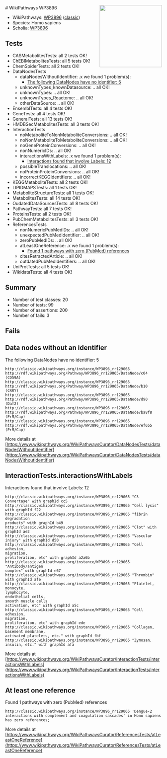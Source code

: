 <img style="float: right; width: 200px" src="https://upload.wikimedia.org/wikipedia/commons/thumb/8/83/Wplogo_with_text_500.png/640px-Wplogo_with_text_500.png" />
# WikiPathways WP3896

* WikiPathways: [WP3896](https://wikipathways.org/pathways/WP3896) ([classic](https://classic.wikipathways.org/instance/WP3896))
* Species: Homo sapiens
* Scholia: [WP3896](https://scholia.toolforge.org/wikipathways/WP3896)
## Tests
* CASMetabolitesTests: all 2 tests OK!
* ChEBIMetabolitesTests: all 5 tests OK!
* ChemSpiderTests: all 2 tests OK!
* DataNodesTests
    * dataNodesWithoutIdentifier: .x we found 1 problem(s):
        * [The following DataNodes have no identifier: 5](#d2d32fa4)
    * unknownTypes_knownDatasource: .. all OK!
    * unknownTypes: .. all OK!
    * unknownTypes_Reactome: .. all OK!
    * otherDataSource: .. all OK!
* EnsemblTests: all 4 tests OK!
* GeneTests: all 4 tests OK!
* GeneralTests: all 13 tests OK!
* HMDBSecMetabolitesTests: all 3 tests OK!
* InteractionTests
    * noMetaboliteToNonMetaboliteConversions: .. all OK!
    * noNonMetaboliteToMetaboliteConversions: .. all OK!
    * noGeneProteinConversions: .. all OK!
    * nonNumericIDs: .. all OK!
    * interactionsWithLabels: .x we found 1 problem(s):
        * [Interactions found that involve Labels: 12](#fe97a8ba)
    * possibleTranslocations: .. all OK!
    * noProteinProteinConversions: .. all OK!
    * incorrectKEGGIdentifiers: .. all OK!
* KEGGMetaboliteTests: all 2 tests OK!
* LIPIDMAPSTests: all 1 tests OK!
* MetaboliteStructureTests: all 1 tests OK!
* MetabolitesTests: all 14 tests OK!
* OudatedDataSourcesTests: all 8 tests OK!
* PathwayTests: all 7 tests OK!
* ProteinsTests: all 2 tests OK!
* PubChemMetabolitesTests: all 3 tests OK!
* ReferencesTests
    * nonNumericPubMedIDs: .. all OK!
    * unexpectedPubMedIdentifier: .. all OK!
    * zeroPubMedIDs: .. all OK!
    * atLeastOneReference: .x we found 1 problem(s):
        * [Found 1 pathways with zero (PubMed) references](#d0a459f0)
    * citesRetractedArticle: .. all OK!
    * outdatedPubMedIdentifiers: .. all OK!
* UniProtTests: all 5 tests OK!
* WikidataTests: all 4 tests OK!


## Summary

* Number of test classes: 20
* Number of tests: 99
* Number of assertions: 200
* Number of fails: 3

## Fails

<a name="d2d32fa4" />

## Data nodes without an identifier

The following DataNodes have no identifier: 5
```
http://classic.wikipathways.org/instance/WP3896_rr129065 http://rdf.wikipathways.org/Pathway/WP3896_rr129065/DataNode/c04 (CD59A)
http://classic.wikipathways.org/instance/WP3896_rr129065 http://rdf.wikipathways.org/Pathway/WP3896_rr129065/DataNode/b10 (CRRY)
http://classic.wikipathways.org/instance/WP3896_rr129065 http://rdf.wikipathways.org/Pathway/WP3896_rr129065/DataNode/d90 (Daf2)
http://classic.wikipathways.org/instance/WP3896_rr129065 http://rdf.wikipathways.org/Pathway/WP3896_rr129065/DataNode/ba8f8 (PrM/Cap)
http://classic.wikipathways.org/instance/WP3896_rr129065 http://rdf.wikipathways.org/Pathway/WP3896_rr129065/DataNode/ef655 (PrM/Cap)
```

More details at [https://www.wikipathways.org/WikiPathwaysCurator/DataNodesTests/dataNodesWithoutIdentifier](https://www.wikipathways.org/WikiPathwaysCurator/DataNodesTests/dataNodesWithoutIdentifier)

<a name="fe97a8ba" />

## InteractionTests.interactionsWithLabels

Interactions found that involve Labels: 12
```
http://classic.wikipathways.org/instance/WP3896_rr129065 "C3
Convertase" with graphId cc5
http://classic.wikipathways.org/instance/WP3896_rr129065 "Cell lysis" with graphId f22
http://classic.wikipathways.org/instance/WP3896_rr129065 "fibrin degradation
products" with graphId b49
http://classic.wikipathways.org/instance/WP3896_rr129065 "Clot" with graphId ae2
http://classic.wikipathways.org/instance/WP3896_rr129065 "Vascular injury" with graphId d50
http://classic.wikipathways.org/instance/WP3896_rr129065 "Cell adhesion,
migration,
proliferation, etc" with graphId a2a6b
http://classic.wikipathways.org/instance/WP3896_rr129065 "Antibody/antigen
complex" with graphId e67
http://classic.wikipathways.org/instance/WP3896_rr129065 "Thrombin" with graphId afe
http://classic.wikipathways.org/instance/WP3896_rr129065 "Platelet, monocyte,
lymphocyte,
endothelial cells,
smooth muscle cells
activation, etc" with graphId a5c
http://classic.wikipathways.org/instance/WP3896_rr129065 "Cell adhesion,
migration,
proliferation, etc" with graphId ede
http://classic.wikipathways.org/instance/WP3896_rr129065 "Collagen,
basement membrane,
activated platelets, etc." with graphId fbf
http://classic.wikipathways.org/instance/WP3896_rr129065 "Zymosan,
insulin, etc." with graphId afa
```

More details at [https://www.wikipathways.org/WikiPathwaysCurator/InteractionTests/interactionsWithLabels](https://www.wikipathways.org/WikiPathwaysCurator/InteractionTests/interactionsWithLabels)

<a name="d0a459f0" />

## At least one reference

Found 1 pathways with zero (PubMed) references
```
http://classic.wikipathways.org/instance/WP3896_rr129065 'Dengue-2 interactions with complement and coagulation cascades' in Homo sapiens has zero references; 
```

More details at [https://www.wikipathways.org/WikiPathwaysCurator/ReferencesTests/atLeastOneReference](https://www.wikipathways.org/WikiPathwaysCurator/ReferencesTests/atLeastOneReference)

